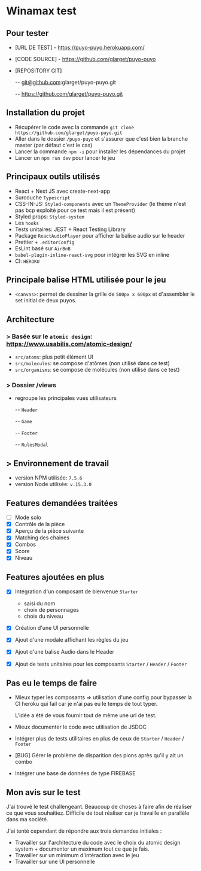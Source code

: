 # Winamax test

## Pour tester

- [URL DE TEST] - https://puyo-puyo.herokuapp.com/
- [CODE SOURCE] - https://github.com/glarget/puyo-puyo
- [REPOSITORY GIT]

  -- git@github.com:glarget/puyo-puyo.git

  -- https://github.com/glarget/puyo-puyo.git

## Installation du projet

- Récupérer le code avec la commande `git clone https://github.com/glarget/puyo-puyo.git`
- Aller dans le dossier `/puyo-puyo` et s'assurer que c'est bien la branche master (par défaut c'est le cas)
- Lancer la commande `npm -i` pour installer les dépendances du projet
- Lancer un `npm run dev` pour lancer le jeu

## Principaux outils utilisés

- React + Next JS avec create-next-app
- Surcouche `Typescript`
- CSS-IN-JS: `Styled-components` avec un `ThemeProvider` (le thème n'est pas bcp exploité pour ce test mais il est présent)
- Styled props: `Styled-system`
- Les `hooks`
- Tests unitaires: JEST + React Testing Library
- Package `ReactAudioPlayer` pour afficher la balise audio sur le header
- Prettier + `.editorConfig`
- EsLint basé sur `AirBnB`
- `babel-plugin-inline-react-svg` pour intégrer les SVG en inline
- CI: `HEROKU`

## Principale balise HTML utilisée pour le jeu

- `<canvas>`: permet de dessiner la grille de `500px x 600px` et d'assembler le set initial de deux puyos.

## Architecture

### > Basée sur le `atomic design`: https://www.usabilis.com/atomic-design/

- `src/atoms`: plus petit élément UI
- `src/molecules`: se compose d'atômes (non utilisé dans ce test)
- `src/organisms`: se compose de molécules (non utilisé dans ce test)

### > Dossier /views

- regroupe les principales vues utilisateurs

  -- `Header`

  -- `Game`

  -- `Footer`

  -- `RulesModal`

## > Environnement de travail

- version NPM utilisée: `7.5.6`
- version Node utilisée: `v.15.3.0`

## Features demandées traitées

- [ ] Mode solo
- [x] Contrôle de la pièce
- [x] Aperçu de la pièce suivante
- [x] Matching des chaines
- [x] Combos
- [x] Score
- [x] Niveau

## Features ajoutées en plus

- [x] Intégration d'un composant de bienvenue `Starter`

  - saisi du nom
  - choix de personnages
  - choix du niveau

- [x] Création d'une UI personnelle

- [x] Ajout d'une modale affichant les règles du jeu

- [x] Ajout d'une balise Audio dans le Header

- [x] Ajout de tests unitaires pour les composants `Starter` / `Header` / `Footer`

## Pas eu le temps de faire

- Mieux typer les composants => utilisation d'une config pour bypasser la CI heroku qui fail car je n'ai pas eu le temps de tout typer.

  L'idée a été de vous fournir tout de même une url de test.

- Mieux documenter le code avec utilisation de JSDOC
- Intégrer plus de tests utilitaires en plus de ceux de `Starter` / `Header` / `Footer`
- [BUG] Gérer le problème de disparition des pions après qu'il y ait un combo
- Intégrer une base de données de type FIREBASE

## Mon avis sur le test

J'ai trouvé le test challengeant. Beaucoup de choses à faire afin de réaliser ce que vous souhaitiez.
Difficile de tout réaliser car je travaille en parallèle dans ma société.

J'ai tenté cependant de répondre aux trois demandes initiales :

- Travailler sur l'architecture du code avec le choix du atomic design system + documenter un maximum tout ce que je fais.
- Travailler sur un minimum d'intéraction avec le jeu
- Travailler sur une UI personnelle
